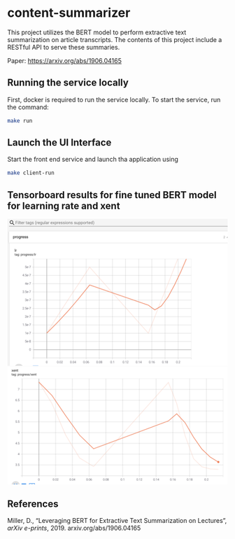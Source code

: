 # content-summarizer

This project utilizes the BERT model to perform extractive text summarization on article transcripts. The contents of 
this project include a RESTful API to serve these summaries.

Paper: https://arxiv.org/abs/1906.04165

## Running the service locally
First, docker is required to run the service locally. To start the service, run the command:
```bash
make run
```

## Launch the UI Interface

Start the front end service and launch tha application using
```bash
make client-run
```
## Tensorboard results for fine tuned BERT model for learning rate and xent

![alt text](https://github.com/Gowri-Rk/EmergingTechnologiesProject/blob/main/Images/learningrate.png)
![alt text](https://github.com/Gowri-Rk/EmergingTechnologiesProject/blob/main/Images/xent.png)


## References
Miller, D., “Leveraging BERT for Extractive Text Summarization on Lectures”, <i>arXiv e-prints</i>, 2019.
arxiv.org/abs/1906.04165
